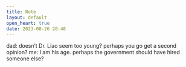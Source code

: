 ```yaml
---
title: Note
layout: default
open_heart: true
date: 2023-08-26 20:48
---
```


dad: doesn’t Dr. Liao seem too young? perhaps you go get a second opinion?
me: I am his age. perhaps the government should have hired someone else?
